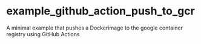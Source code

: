 # example_github_action_push_to_gcr
A minimal example that pushes a Dockerimage to the google container registry using GitHub Actions
